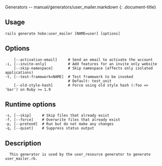 Generators -- manual/generators/user\_mailer.markdown
{: .document-title}


## Usage

    

    rails generate hobo:user_mailer [NAME=user] [options]


## Options

    

        [--activation-email]     # Send an email to activate the account
    -i, [--invite-only]          # Add features for an invite only website
        [--skip-namespace]       # Skip namespace (affects only isolated applications)
    -t, [--test-framework=NAME]  # Test framework to be invoked
                                 # Default: test_unit
        [--old-style-hash]       # Force using old style hash (:foo => 'bar') on Ruby >= 1.9


## Runtime options

    

    -s, [--skip]     # Skip files that already exist
    -f, [--force]    # Overwrite files that already exist
    -p, [--pretend]  # Run but do not make any changes
    -q, [--quiet]    # Suppress status output


## Description

    

      This generator is used by the user_resource generator to generate user_mailer.rb.
